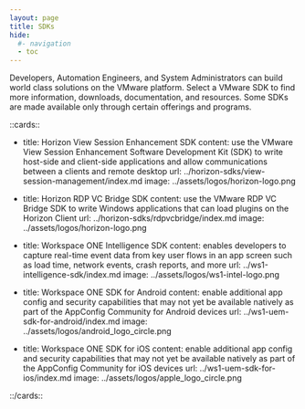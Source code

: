 ```yaml
---
layout: page
title: SDKs
hide:
  #- navigation
  - toc
---
```


Developers, Automation Engineers, and System Administrators can build world class solutions on the VMware platform. Select a VMware SDK to find more information, downloads, documentation, and resources. Some SDKs are made available only through certain offerings and programs.

<!-- [cards cols=3 (docs/sdks/doc-ref.yaml)] -->

::cards::

- title: Horizon View Session Enhancement SDK
  content: use the VMware View Session Enhancement Software Development Kit (SDK) to write host-side and client-side applications and allow communications between a clients and remote desktop
  url: ../horizon-sdks/view-session-management/index.md
  image: ../assets/logos/horizon-logo.png

- title: Horizon RDP VC Bridge SDK
  content: use the VMware RDP VC Bridge SDK to write Windows applications that can load plugins on the Horizon Client
  url: ../horizon-sdks/rdpvcbridge/index.md
  image: ../assets/logos/horizon-logo.png

- title: Workspace ONE Intelligence SDK
  content: enables developers to capture real-time event data from key user flows in an app screen such as load time, network events, crash reports, and more
  url: ../ws1-intelligence-sdk/index.md
  image: ../assets/logos/ws1-intel-logo.png

- title: Workspace ONE SDK for Android
  content: enable additional app config and security capabilities that may not yet be available natively as part of the AppConfig Community for Android devices
  url: ../ws1-uem-sdk-for-android/index.md
  image: ../assets/logos/android_logo_circle.png

- title: Workspace ONE SDK for iOS
  content: enable additional app config and security capabilities that may not yet be available natively as part of the AppConfig Community for iOS devices
  url: ../ws1-uem-sdk-for-ios/index.md
  image: ../assets/logos/apple_logo_circle.png

::/cards::
